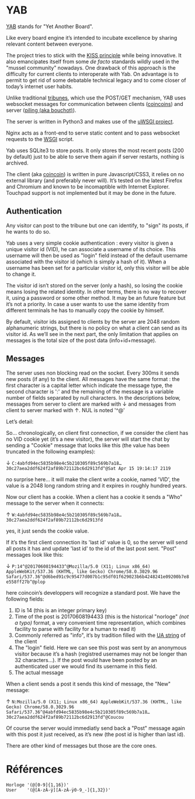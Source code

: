 # YAB

[YAB](https://gitlab.com/Marotte/Yab) stands for "Yet Another Board".

Like every board engine it’s intended to incubate excellence by sharing relevant content between everyone.

The project tries to stick with the [KISS principle](https://en.wikipedia.org/wiki/KISS_principle) while being innovative. It also emancipates itself from some _de facto_ standards wildly used in the "mussel community" nowadays. One drawback of this approach is the difficulty for current clients to interoperate with Yab. On advantage is to permit to get rid of some debatable technical legacy and to come closer of today’s internet user habits. 

Unlike traditional [tribunes](../ontology/tribune.md), which use the POST/GET mechanism, YAB uses websocket messages for communication between clients ([coincoins](../ontology/coincoin.md)) and server ([piling (aka bouchot)](../ontology/bouchot.md)).

The server is written in Python3 and makes use of the [uWSGI project](https://uwsgi-docs.readthedocs.io/en/latest/).

Nginx acts as a front-end to serve static content and to pass websocket requests to the [WSGI](https://en.wikipedia.org/wiki/Web_Server_Gateway_Interface) script.

Yab uses SQLite3 to store posts. It only stores the most recent posts (200 by default) just to be able to serve them again if server restarts, nothing is archived. 

The client (aka [coincoin](../ontology/coincoin.md)) is written in pure Javascript/CSS3, it relies on no external library (and preferably never will). It’s tested on the latest Firefox and Chromium and known to be incomaptible with Internet Explorer. Touchpad support is not implemented but it may be done in the future.

## Authentication 

Any visitor can post to the tribune but one can identify, to "sign" its posts, if he wants to do so.

Yab uses a very simple cookie authentication : every visitor is given a unique visitor id (VID), he can associate a username of its choice. This username will then be used as "login" field instead of the default username associated with the visitor id (which is simply a hash of it). When a username has been set for a particular visitor id, only this visitor will be able to change it.

The visitor id isn’t stored on the server (only a hash), so losing the cookie means losing the related identity. In other terms, there is no way to recover it, using a password or some other method. It may be an future feature but it’s not a priority. In case a user wants to use the same identity from different terminals he has to manually copy the cookie by himself.

By default, visitor ids assigned to clients by the server are 2048 random alphanumeric strings, but there is no policy on what a client can send as its visitor id. As we’ll see in the next part, the only limitation that applies on messages is the total size of the post data (info+id+message).

## Messages

The server uses non blocking read on the socket. Every 300ms it sends new posts (if any) to the client. All messages have the same format : the first character is a capital letter which indicate the message type, the second character is ':' and the remaining of the message is a variable number of fields separated by null characters. In the descriptions below, messages from server to client are marked with ↓ and messages from client to server marked with ↑. NUL is noted '^@'

Let’s detail:

So… chronologically, on client first connection, if we consider the client has no VID cookie yet (it’s a new visitor), the server will start the chat by sending a "Cookie" message that looks like this (the value has been truncated in the following examples):

↓    `C:4abfd94ec5835b98e4c5b210305f89c569b7a18…30c27aea2ddf624f2af89b72112bc6d2913fd^@Sat Apr 15 19:14:17 2119`

no surprise here… it will make the client write a cookie, named 'VID', the value is a 2048 long random string and it expires in roughly hundred years.

Now our client has a cookie. When a client has a cookie it sends a "Who" message to the server when it connects:

↑    `W:4abfd94ec5835b98e4c5b210305f89c569b7a18…30c27aea2ddf624f2af89b72112bc6d2913fd`

yes, it just sends the cookie value.

If it’s the first client connection its 'last id' value is 0, so the server will send all posts it has and update 'last id' to the id of the last post sent. "Post" messages look like this:

↓    `P:14^@20170608194433^@Mozilla/5.0 (X11; Linux x86_64) AppleWebKit/537.36 (KHTML, like Gecko) Chrome/58.0.3029.96 Safari/537.36^@d6bed91c9c95477d007b1c95df01f629023b6b4248241e09200b7e8e558ff27b^@plop`

here coincoin’s developpers will recognize a standard post. We have the following fields:

 1. ID is 14 (this is an integer primary key)
 2. Time of the post is 20170608194433 (this is the historical "norloge" _(not a typo)_ format, a very convenient time representation, which combines facility to parse with facility for a human to read it)
 3. Commonly referred as "info", it’s by tradition filled with the [UA string](https://en.wikipedia.org/wiki/User_agent) of the client
 4. The "login" field. Here we can see this post was sent by an anonymous visitor because it’s a hash (registred usernames may not be longer than 32 characters…). If the post would have been posted by an authenticated user we would find its username in this field.
 5. The actual message
 
 When a client sends a post it sends this kind of message, the "New" message:
 
 ↑    `N:Mozilla/5.0 (X11; Linux x86_64) AppleWebKit/537.36 (KHTML, like Gecko) Chrome/58.0.3029.96 Safari/537.36^@4abfd94ec5835b98e4c5b210305f89c569b7a18…30c27aea2ddf624f2af89b72112bc6d2913fd^@Coucou`

Of course the server would immediatly send back a "Post" message again with this post it just received, as it’s new (the post id is higher than last id).

There are other kind of messages but those are the core ones.

# Références

    Horloge '(@[0-9]{1,16})'
    User    '(@[A-zÀ-ÿ][A-zÀ-ÿ0-9_-]{1,32})'
